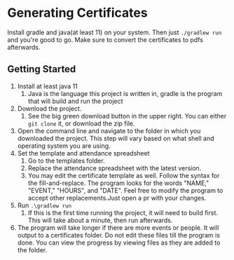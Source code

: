 # Generating Certificates

Install gradle and java(at least 11) on your system. Then just `./gradlew run` and you're good to go. Make sure to convert the certificates to pdfs afterwards.

## Getting Started

1. Install at least java 11
   1. Java is the language this project is written in, gradle is the program that will build and run the project
2. Download the project.
   1. See the big green download button in the upper right. You can either `git clone` it, or download the zip file.
3. Open the command line and navigate to the folder in which you downloaded the project. This step will vary based on what shell and operating system you are using.
4. Set the template and attendance spreadsheet
   1. Go to the templates folder.
   2. Replace the attendance spreadsheet with the latest version.
   3. You may edit the certificate template as well. Follow the syntax for the fill-and-replace. The program looks for the words "NAME," "EVENT," "HOURS", and "DATE". Feel free to modify the program to accept other replacements.Just open a pr with your changes.
5. Run `.\gradlew run`
   1. If this is the first time running the project, it will need to build first. This will take about a minute, then run afterwards.
6. The program will take longer if there are more events or people. It will output to a certificates folder. Do not edit these files till the program is done. You can view the progress by viewing files as they are added to the folder.

